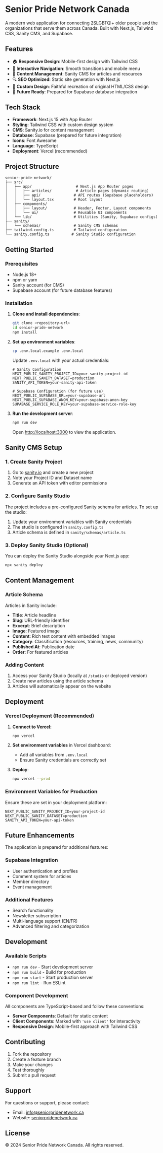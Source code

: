 # Senior Pride Network Canada

A modern web application for connecting 2SLGBTQI+ older people and the organizations that serve them across Canada. Built with Next.js, Tailwind CSS, Sanity CMS, and Supabase.

## Features

- 🏠 **Responsive Design**: Mobile-first design with Tailwind CSS
- 📱 **Interactive Navigation**: Smooth transitions and mobile menu
- 📝 **Content Management**: Sanity CMS for articles and resources
- 🔍 **SEO Optimized**: Static site generation with Next.js
- 🎨 **Custom Design**: Faithful recreation of original HTML/CSS design
- 🚀 **Future Ready**: Prepared for Supabase database integration

## Tech Stack

- **Framework**: Next.js 15 with App Router
- **Styling**: Tailwind CSS with custom design system
- **CMS**: Sanity.io for content management
- **Database**: Supabase (prepared for future integration)
- **Icons**: Font Awesome
- **Language**: TypeScript
- **Deployment**: Vercel (recommended)

## Project Structure

```
senior-pride-network/
├── src/
│   ├── app/                    # Next.js App Router pages
│   │   ├── articles/           # Article pages (dynamic routing)
│   │   ├── api/               # API routes (Supabase placeholders)
│   │   └── layout.tsx         # Root layout
│   ├── components/
│   │   ├── layout/            # Header, Footer, Layout components
│   │   └── ui/                # Reusable UI components
│   └── lib/                   # Utilities (Sanity, Supabase configs)
├── sanity/
│   └── schemas/               # Sanity CMS schemas
├── tailwind.config.ts         # Tailwind configuration
└── sanity.config.ts          # Sanity Studio configuration
```

## Getting Started

### Prerequisites

- Node.js 18+ 
- npm or yarn
- Sanity account (for CMS)
- Supabase account (for future database features)

### Installation

1. **Clone and install dependencies**:
   ```bash
   git clone <repository-url>
   cd senior-pride-network
   npm install
   ```

2. **Set up environment variables**:
   ```bash
   cp .env.local.example .env.local
   ```
   
   Update `.env.local` with your actual credentials:
   ```env
   # Sanity Configuration
   NEXT_PUBLIC_SANITY_PROJECT_ID=your-sanity-project-id
   NEXT_PUBLIC_SANITY_DATASET=production
   SANITY_API_TOKEN=your-sanity-api-token
   
   # Supabase Configuration (for future use)
   NEXT_PUBLIC_SUPABASE_URL=your-supabase-url
   NEXT_PUBLIC_SUPABASE_ANON_KEY=your-supabase-anon-key
   SUPABASE_SERVICE_ROLE_KEY=your-supabase-service-role-key
   ```

3. **Run the development server**:
   ```bash
   npm run dev
   ```
   
   Open [http://localhost:3000](http://localhost:3000) to view the application.

## Sanity CMS Setup

### 1. Create Sanity Project

1. Go to [sanity.io](https://sanity.io) and create a new project
2. Note your Project ID and Dataset name
3. Generate an API token with editor permissions

### 2. Configure Sanity Studio

The project includes a pre-configured Sanity schema for articles. To set up the studio:

1. Update your environment variables with Sanity credentials
2. The studio is configured in `sanity.config.ts`
3. Article schema is defined in `sanity/schemas/article.ts`

### 3. Deploy Sanity Studio (Optional)

You can deploy the Sanity Studio alongside your Next.js app:

```bash
npx sanity deploy
```

## Content Management

### Article Schema

Articles in Sanity include:
- **Title**: Article headline
- **Slug**: URL-friendly identifier
- **Excerpt**: Brief description
- **Image**: Featured image
- **Content**: Rich text content with embedded images
- **Category**: Classification (resources, training, news, community)
- **Published At**: Publication date
- **Order**: For featured articles

### Adding Content

1. Access your Sanity Studio (locally at `/studio` or deployed version)
2. Create new articles using the article schema
3. Articles will automatically appear on the website

## Deployment

### Vercel Deployment (Recommended)

1. **Connect to Vercel**:
   ```bash
   npx vercel
   ```

2. **Set environment variables** in Vercel dashboard:
   - Add all variables from `.env.local`
   - Ensure Sanity credentials are correctly set

3. **Deploy**:
   ```bash
   npx vercel --prod
   ```

### Environment Variables for Production

Ensure these are set in your deployment platform:

```env
NEXT_PUBLIC_SANITY_PROJECT_ID=your-project-id
NEXT_PUBLIC_SANITY_DATASET=production
SANITY_API_TOKEN=your-api-token
```

## Future Enhancements

The application is prepared for additional features:

### Supabase Integration
- User authentication and profiles
- Comment system for articles
- Member directory
- Event management

### Additional Features
- Search functionality
- Newsletter subscription
- Multi-language support (EN/FR)
- Advanced filtering and categorization

## Development

### Available Scripts

- `npm run dev` - Start development server
- `npm run build` - Build for production
- `npm run start` - Start production server
- `npm run lint` - Run ESLint

### Component Development

All components are TypeScript-based and follow these conventions:
- **Server Components**: Default for static content
- **Client Components**: Marked with `'use client'` for interactivity
- **Responsive Design**: Mobile-first approach with Tailwind CSS

## Contributing

1. Fork the repository
2. Create a feature branch
3. Make your changes
4. Test thoroughly
5. Submit a pull request

## Support

For questions or support, please contact:
- Email: info@seniorpridenetwork.ca
- Website: [seniorpridenetwork.ca](https://seniorpridenetwork.ca)

## License

© 2024 Senior Pride Network Canada. All rights reserved.
